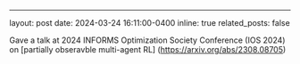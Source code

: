 ---
layout: post
date: 2024-03-24 16:11:00-0400
inline: true
related_posts: false

Gave a talk at 2024 INFORMS Optimization Society Conference (IOS 2024) on [partially obseravble multi-agent RL] (https://arxiv.org/abs/2308.08705)
